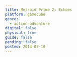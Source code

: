 ```yaml
---
title: Metroid Prime 2: Echoes
platform: gamecube
genre:
  - action-adventure
digital: false
physical: true
guide: false
pending: false
posted: 2014-02-10
---
```

